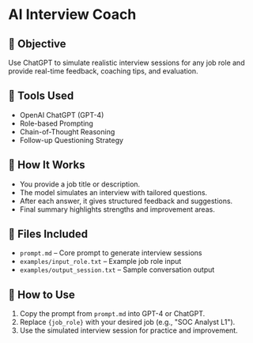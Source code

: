 # AI Interview Coach

## 🎯 Objective
Use ChatGPT to simulate realistic interview sessions for any job role and provide real-time feedback, coaching tips, and evaluation.

## 🧰 Tools Used
- OpenAI ChatGPT (GPT-4)
- Role-based Prompting
- Chain-of-Thought Reasoning
- Follow-up Questioning Strategy

## 🚀 How It Works
- You provide a job title or description.
- The model simulates an interview with tailored questions.
- After each answer, it gives structured feedback and suggestions.
- Final summary highlights strengths and improvement areas.

## 📄 Files Included
- `prompt.md` – Core prompt to generate interview sessions
- `examples/input_role.txt` – Example job role input
- `examples/output_session.txt` – Sample conversation output

## 🔧 How to Use
1. Copy the prompt from `prompt.md` into GPT-4 or ChatGPT.
2. Replace `{job_role}` with your desired job (e.g., "SOC Analyst L1").
3. Use the simulated interview session for practice and improvement.
